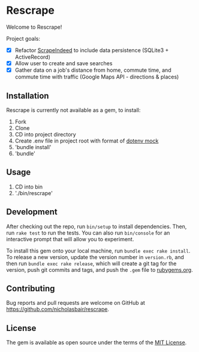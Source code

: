 # Rescrape

Welcome to Rescrape!

Project goals:
- [x] Refactor [ScrapeIndeed](https://github.com/nicholasbair/scrape_indeed) to include data persistence (SQLite3 + ActiveRecord)
- [x] Allow user to create and save searches
- [x] Gather data on a job's distance from home, commute time, and commute time with traffic (Google Maps API - directions & places)

## Installation

Rescrape is currently not available as a gem, to install:

1. Fork
2. Clone
3. CD into project directory
4. Create .env file in project root with format of [dotenv mock](dotenv_mock.md)
4. 'bundle install'
5. 'bundle'

## Usage

1. CD into bin
2. './bin/rescrape'

## Development

After checking out the repo, run `bin/setup` to install dependencies. Then, run `rake test` to run the tests. You can also run `bin/console` for an interactive prompt that will allow you to experiment.

To install this gem onto your local machine, run `bundle exec rake install`. To release a new version, update the version number in `version.rb`, and then run `bundle exec rake release`, which will create a git tag for the version, push git commits and tags, and push the `.gem` file to [rubygems.org](https://rubygems.org).

## Contributing

Bug reports and pull requests are welcome on GitHub at https://github.com/nicholasbair/rescrape.


## License

The gem is available as open source under the terms of the [MIT License](http://opensource.org/licenses/MIT).
